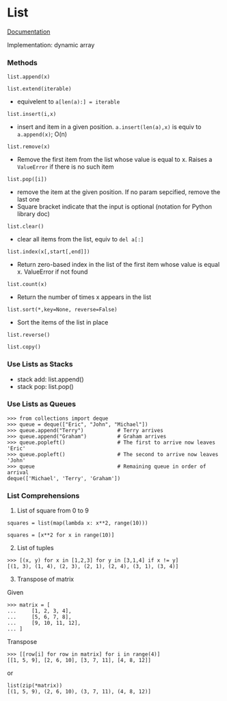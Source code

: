# List

[Documentation](https://docs.python.org/3/tutorial/datastructures.html#more-on-lists)

Implementation: dynamic array

### Methods

`list.append(x)`

`list.extend(iterable)`
- equivelent to `a[len(a):] = iterable`

`list.insert(i,x)`
- insert and item in a given position. `a.insert(len(a),x)` is equiv to `a.append(x)`; O(n)

`list.remove(x)`
- Remove the first item from the list whose value is equal to x. Raises a `ValueError` if there is no such item

`list.pop([i])`
- remove the item at the given position. If no param sepcified, remove the last one
- Square bracket indicate that the input is optional (notation for Python library doc)

`list.clear()`
- clear all items from the list, equiv to `del a[:]`

`list.index(x[,start[,end]])`
- Return zero-based index in the list of the first item whose value is equal x. ValueError if not found

`list.count(x)`
- Return the number of times x appears in the list

`list.sort(*,key=None, reverse=False)`
- Sort the items of the list in place

`list.reverse()`

`list.copy()`

### Use Lists as Stacks
- stack add: list.append()
- stack pop: list.pop()

### Use Lists as Queues
```
>>> from collections import deque
>>> queue = deque(["Eric", "John", "Michael"])
>>> queue.append("Terry")           # Terry arrives
>>> queue.append("Graham")          # Graham arrives
>>> queue.popleft()                 # The first to arrive now leaves
'Eric'
>>> queue.popleft()                 # The second to arrive now leaves
'John'
>>> queue                           # Remaining queue in order of arrival
deque(['Michael', 'Terry', 'Graham'])
```

### List Comprehensions

1. List of square from 0 to 9

`squares = list(map(lambda x: x**2, range(10)))`

`squares = [x**2 for x in range(10)]`

2. List of tuples
```
>>> [(x, y) for x in [1,2,3] for y in [3,1,4] if x != y]
[(1, 3), (1, 4), (2, 3), (2, 1), (2, 4), (3, 1), (3, 4)]
```

3. Transpose of matrix

Given
```
>>> matrix = [
...     [1, 2, 3, 4],
...     [5, 6, 7, 8],
...     [9, 10, 11, 12],
... ]
```

Transpose
```
>>> [[row[i] for row in matrix] for i in range(4)]
[[1, 5, 9], [2, 6, 10], [3, 7, 11], [4, 8, 12]]
```
or
```
list(zip(*matrix))
[(1, 5, 9), (2, 6, 10), (3, 7, 11), (4, 8, 12)]
```